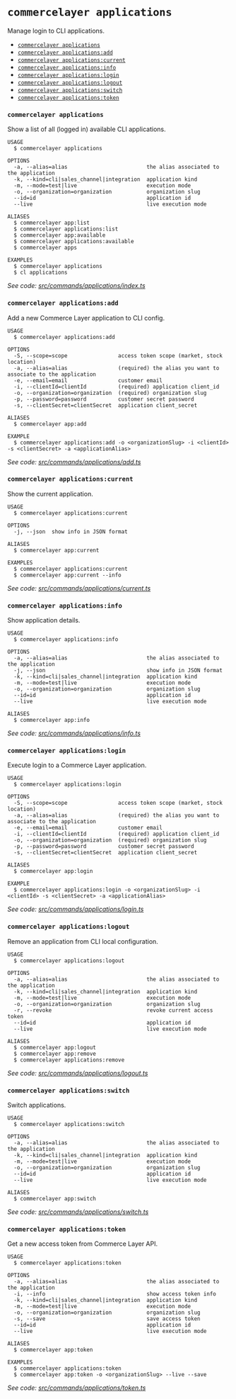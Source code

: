 `commercelayer applications`
============================

Manage login to CLI applications.

* [`commercelayer applications`](#commercelayer-applications)
* [`commercelayer applications:add`](#commercelayer-applicationsadd)
* [`commercelayer applications:current`](#commercelayer-applicationscurrent)
* [`commercelayer applications:info`](#commercelayer-applicationsinfo)
* [`commercelayer applications:login`](#commercelayer-applicationslogin)
* [`commercelayer applications:logout`](#commercelayer-applicationslogout)
* [`commercelayer applications:switch`](#commercelayer-applicationsswitch)
* [`commercelayer applications:token`](#commercelayer-applicationstoken)

### `commercelayer applications`

Show a list of all (logged in) available CLI applications.

```
USAGE
  $ commercelayer applications

OPTIONS
  -a, --alias=alias                         the alias associated to the application
  -k, --kind=cli|sales_channel|integration  application kind
  -m, --mode=test|live                      execution mode
  -o, --organization=organization           organization slug
  --id=id                                   application id
  --live                                    live execution mode

ALIASES
  $ commercelayer app:list
  $ commercelayer applications:list
  $ commercelayer app:available
  $ commercelayer applications:available
  $ commercelayer apps

EXAMPLES
  $ commercelayer applications
  $ cl applications
```

_See code: [src/commands/applications/index.ts](https://github.com/commercelayer/commercelayer-cli/blob/main/src/commands/applications/index.ts)_

### `commercelayer applications:add`

Add a new Commerce Layer application to CLI config.

```
USAGE
  $ commercelayer applications:add

OPTIONS
  -S, --scope=scope                access token scope (market, stock location)
  -a, --alias=alias                (required) the alias you want to associate to the application
  -e, --email=email                customer email
  -i, --clientId=clientId          (required) application client_id
  -o, --organization=organization  (required) organization slug
  -p, --password=password          customer secret password
  -s, --clientSecret=clientSecret  application client_secret

ALIASES
  $ commercelayer app:add

EXAMPLE
  $ commercelayer applications:add -o <organizationSlug> -i <clientId> -s <clientSecret> -a <applicationAlias>
```

_See code: [src/commands/applications/add.ts](https://github.com/commercelayer/commercelayer-cli/blob/main/src/commands/applications/add.ts)_

### `commercelayer applications:current`

Show the current application.

```
USAGE
  $ commercelayer applications:current

OPTIONS
  -j, --json  show info in JSON format

ALIASES
  $ commercelayer app:current

EXAMPLES
  $ commercelayer applications:current
  $ commercelayer app:current --info
```

_See code: [src/commands/applications/current.ts](https://github.com/commercelayer/commercelayer-cli/blob/main/src/commands/applications/current.ts)_

### `commercelayer applications:info`

Show application details.

```
USAGE
  $ commercelayer applications:info

OPTIONS
  -a, --alias=alias                         the alias associated to the application
  -j, --json                                show info in JSON format
  -k, --kind=cli|sales_channel|integration  application kind
  -m, --mode=test|live                      execution mode
  -o, --organization=organization           organization slug
  --id=id                                   application id
  --live                                    live execution mode

ALIASES
  $ commercelayer app:info
```

_See code: [src/commands/applications/info.ts](https://github.com/commercelayer/commercelayer-cli/blob/main/src/commands/applications/info.ts)_

### `commercelayer applications:login`

Execute login to a Commerce Layer application.

```
USAGE
  $ commercelayer applications:login

OPTIONS
  -S, --scope=scope                access token scope (market, stock location)
  -a, --alias=alias                (required) the alias you want to associate to the application
  -e, --email=email                customer email
  -i, --clientId=clientId          (required) application client_id
  -o, --organization=organization  (required) organization slug
  -p, --password=password          customer secret password
  -s, --clientSecret=clientSecret  application client_secret

ALIASES
  $ commercelayer app:login

EXAMPLE
  $ commercelayer applications:login -o <organizationSlug> -i <clientId> -s <clientSecret> -a <applicationAlias>
```

_See code: [src/commands/applications/login.ts](https://github.com/commercelayer/commercelayer-cli/blob/main/src/commands/applications/login.ts)_

### `commercelayer applications:logout`

Remove an application from CLI local configuration.

```
USAGE
  $ commercelayer applications:logout

OPTIONS
  -a, --alias=alias                         the alias associated to the application
  -k, --kind=cli|sales_channel|integration  application kind
  -m, --mode=test|live                      execution mode
  -o, --organization=organization           organization slug
  -r, --revoke                              revoke current access token
  --id=id                                   application id
  --live                                    live execution mode

ALIASES
  $ commercelayer app:logout
  $ commercelayer app:remove
  $ commercelayer applications:remove
```

_See code: [src/commands/applications/logout.ts](https://github.com/commercelayer/commercelayer-cli/blob/main/src/commands/applications/logout.ts)_

### `commercelayer applications:switch`

Switch applications.

```
USAGE
  $ commercelayer applications:switch

OPTIONS
  -a, --alias=alias                         the alias associated to the application
  -k, --kind=cli|sales_channel|integration  application kind
  -m, --mode=test|live                      execution mode
  -o, --organization=organization           organization slug
  --id=id                                   application id
  --live                                    live execution mode

ALIASES
  $ commercelayer app:switch
```

_See code: [src/commands/applications/switch.ts](https://github.com/commercelayer/commercelayer-cli/blob/main/src/commands/applications/switch.ts)_

### `commercelayer applications:token`

Get a new access token from Commerce Layer API.

```
USAGE
  $ commercelayer applications:token

OPTIONS
  -a, --alias=alias                         the alias associated to the application
  -i, --info                                show access token info
  -k, --kind=cli|sales_channel|integration  application kind
  -m, --mode=test|live                      execution mode
  -o, --organization=organization           organization slug
  -s, --save                                save access token
  --id=id                                   application id
  --live                                    live execution mode

ALIASES
  $ commercelayer app:token

EXAMPLES
  $ commercelayer applications:token
  $ commercelayer app:token -o <organizationSlug> --live --save
```

_See code: [src/commands/applications/token.ts](https://github.com/commercelayer/commercelayer-cli/blob/main/src/commands/applications/token.ts)_
